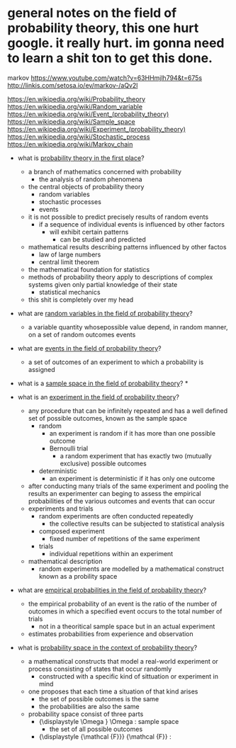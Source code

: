 # general notes on the field of probability theory, this one hurt google. it really hurt. im gonna need to learn a shit ton to get this done.

markov
	https://www.youtube.com/watch?v=63HHmjlh794&t=675s
	http://linkis.com/setosa.io/ev/markov-/aQv2l

https://en.wikipedia.org/wiki/Probability_theory
https://en.wikipedia.org/wiki/Random_variable
https://en.wikipedia.org/wiki/Event_(probability_theory)
https://en.wikipedia.org/wiki/Sample_space
https://en.wikipedia.org/wiki/Experiment_(probability_theory)
https://en.wikipedia.org/wiki/Stochastic_process
https://en.wikipedia.org/wiki/Markov_chain





* what is [probability theory in the first place](https://en.wikipedia.org/wiki/Probability_theory)?
	* a branch of mathematics concerned with probability
		* the analysis of random phenomena
	* the central objects of probability theory
		* random variables
		* stochastic processes
		* events
	* it is not possible to predict precisely results of random events
		* if a sequence of individual events is influenced by other factors
			* will exhibit certain patterns
				* can be studied and predicted
	* mathematical results describing patterns influenced by other factos 
		* law of large numbers
		* central limit theorem
	* the mathematical foundation for statistics
	* methods of probability theory apply to descriptions of complex systems given only partial knowledge of their state
		* statistical mechanics
	* this shit is completely over my head


* what are [random variables in the field of probability theory](https://en.wikipedia.org/wiki/Random_variable)?
	* a variable quantity whosepossible value depend, in random manner, on a set of random outcomes events

* what are [events in the field of probability theory](https://en.wikipedia.org/wiki/Event_(probability_theory))?
	* a set of outcomes of an experiment to which a probability is assigned

* what is a [sample space in the field of probability theory](https://en.wikipedia.org/wiki/Sample_space)?
	* 

* what is an [experiment in the field of probability theory](https://en.wikipedia.org/wiki/Experiment_(probability_theory))?
	* any procedure that can be infinitely repeated and has a well defined set of possible outcomes, known as the sample space
		* random 
			* an experiment is random if it has more than one possible outcome
			* Bernoulli trial
				* a random experiment that has exactly two (mutually exclusive) possible outcomes
		* deterministic
			* an experiment is deterministic if it has only one outcome
	* after conducting many trials of the same experiment and pooling the results an experimenter can beging to assess the empirical probabilities of the various outcomes and events that can occur		
	* experiments and trials
		* random experiments are often conducted repeatedly
			* the collective results can be subjected to statistical analysis
		* composed experiment
			* fixed number of repetitions of the same experiment
		* trials
			* individual repetitions within an experiment
	* mathematical description
		* random experiments are modelled by a mathematical construct known as a probility space







* what are [empirical probabilities in the field of probability theory](https://en.wikipedia.org/wiki/Empirical_probability)?
	* the empirical probability of an event is the ratio of the number of outcomes in which a specified event occurs to the total number of trials
		* not in a theoritical sample space but in an actual experiment
	* estimates probabilities from experience and observation


* what is [probability space in the context of probability theory](https://en.wikipedia.org/wiki/Probability_space)?
	* a mathematical constructs that model a real-world experiment or process consisting of states that occur randomly
		* constructed with a specific kind of sittuation or experiment in mind
	* one proposes that each time a situation of that kind arises
		* the set of possible outcomes is the same
		* the probabilities are also the same
	* probability space consist of three parts
		* {\displaystyle \Omega } \Omega : sample space
			* the set of all possible outcomes
		* {\displaystyle {\mathcal {F}}} {\mathcal {F}} : 




































